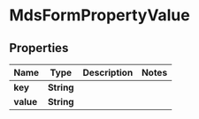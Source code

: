
# MdsFormPropertyValue

## Properties
Name | Type | Description | Notes
------------ | ------------- | ------------- | -------------
**key** | **String** |  | 
**value** | **String** |  | 



